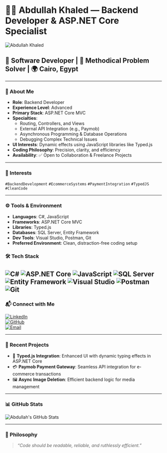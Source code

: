 # 👨‍💻 Abdullah Khaled — Backend Developer & ASP.NET Core Specialist

![Abdullah Khaled](https://your-image-url.com) <!-- Replace with your actual image URL -->

## 💼 Software Developer | 🧠 Methodical Problem Solver | 🌍 Cairo, Egypt

---

### 🧾 About Me
- **Role**: Backend Developer  
- **Experience Level**: Advanced  
- **Primary Stack**: ASP.NET Core MVC  
- **Specialties**:  
  - Routing, Controllers, and Views  
  - External API Integration (e.g., Paymob)  
  - Asynchronous Programming & Database Operations  
  - Debugging Complex Technical Issues  
- **UI Interests**: Dynamic effects using JavaScript libraries like Typed.js  
- **Coding Philosophy**: Precision, clarity, and efficiency  
- **Availability**: ✅ Open to Collaboration & Freelance Projects  

---

### 🧠 Interests
`#BackendDevelopment` `#EcommerceSystems` `#PaymentIntegration` `#TypedJS` `#CleanCode`

---

### ⚙️ Tools & Environment
- **Languages**: C#, JavaScript  
- **Frameworks**: ASP.NET Core MVC  
- **Libraries**: Typed.js  
- **Databases**: SQL Server, Entity Framework  
- **Dev Tools**: Visual Studio, Postman, Git  
- **Preferred Environment**: Clean, distraction-free coding setup  
### 🛠️ Tech Stack

![C#](https://img.shields.io/badge/C%23-239120?style=for-the-badge&logo=c-sharp&logoColor=white)
![ASP.NET Core](https://img.shields.io/badge/ASP.NET_Core-5C2D91?style=for-the-badge&logo=.net&logoColor=white)
![JavaScript](https://img.shields.io/badge/JavaScript-F7DF1E?style=for-the-badge&logo=javascript&logoColor=black)
![SQL Server](https://img.shields.io/badge/SQL_Server-CC2927?style=for-the-badge&logo=microsoft-sql-server&logoColor=white)
![Entity Framework](https://img.shields.io/badge/Entity_Framework-68217A?style=for-the-badge&logo=.net&logoColor=white)
![Visual Studio](https://img.shields.io/badge/Visual_Studio-5C2D91?style=for-the-badge&logo=visual-studio&logoColor=white)
![Postman](https://img.shields.io/badge/Postman-FF6C37?style=for-the-badge&logo=postman&logoColor=white)
![Git](https://img.shields.io/badge/Git-F05032?style=for-the-badge&logo=git&logoColor=white)
---

### 📬 Connect with Me
[![LinkedIn](https://img.shields.io/badge/LinkedIn-AbdullahKhaled-blue?logo=linkedin)](https://linkedin.com)  
[![GitHub](https://img.shields.io/badge/GitHub-abdullahkhaled-black?logo=github)](https://github.com/abdullahkhaled)  
[![Email](https://img.shields.io/badge/Email-abdullah@example.com-red?logo=gmail)](mailto:abdullah@example.com)

---

### 🚀 Recent Projects
- 🧾 **Typed.js Integration**: Enhanced UI with dynamic typing effects in ASP.NET Core  
- 💳 **Paymob Payment Gateway**: Seamless API integration for e-commerce transactions  
- 🖼️ **Async Image Deletion**: Efficient backend logic for media management  

---

### 📊 GitHub Stats
![Abdullah's GitHub Stats](https://github-readme-stats.vercel.app/api?username=abdullahkhaled&show_icons=true&theme=radical)

---

### 🧠 Philosophy
> _“Code should be readable, reliable, and ruthlessly efficient.”_
